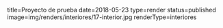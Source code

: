 title=Proyecto de prueba
date=2018-05-23
type=render
status=published
image=img/renders/interiores/17-interior.jpg
renderType=interiores
~~~~~~